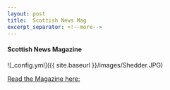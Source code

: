 ```yaml
---
layout: post
title:  Scottish News Mag
excerpt_separator: <!--more-->
---
```


#### Scottish News Magazine

![_config.yml]({{ site.baseurl }}/images/Shedder.JPG)

[Read the Magazine here:](https://scottishmsa.org.uk/wp-content/uploads/2019/12/Edition-11-December-2019.pdf)

